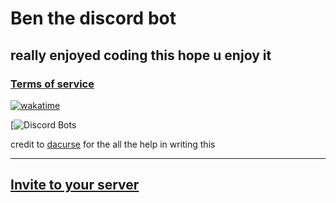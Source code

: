 # Ben the discord bot

## really enjoyed coding this hope u enjoy it

### [Terms of service](https://mrbaggiebug.github.io/Ben-bot)

[![wakatime](https://wakatime.com/badge/github/MrBaggieBug/Ben-bot.svg)](https://wakatime.com/badge/github/MrBaggieBug/Ben-bot)

[![Discord Bots](https://top.gg/api/widget/945330615685873704.svg)

credit to [dacurse](https://github.com/DaCurse) for the all the help in writing this

---

## [Invite to your server](https://mrbaggiebug.github.io/Ben-bot)
